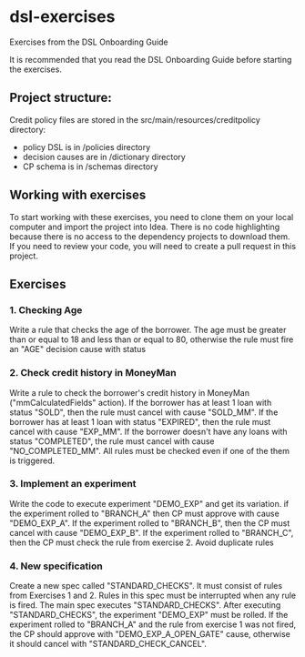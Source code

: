 # dsl-exercises
Exercises from the DSL Onboarding Guide

It is recommended that you read the DSL Onboarding Guide before starting the exercises.

## Project structure:
Credit policy files are stored in the src/main/resources/creditpolicy directory:
- policy DSL is in /policies directory
- decision causes are in /dictionary directory
- CP schema is in /schemas directory

## Working with exercises
To start working with these exercises, you need to clone them on your local computer and import the project into Idea. There is no code highlighting because there is no access to the dependency projects to download them.
If you need to review your code, you will need to create a pull request in this project.

## Exercises
### 1. Checking Age
Write a rule that checks the age of the borrower. The age must be greater than or equal to 18 and less than or equal to 80, otherwise the rule must fire an "AGE" decision cause with status

### 2. Check credit history in MoneyMan
Write a rule to check the borrower's credit history in MoneyMan ("mmCalculatedFields" action). If the borrower has at least 1 loan with status "SOLD", then the rule must cancel with cause "SOLD_MM". If the borrower has at least 1 loan with status "EXPIRED", then the rule must cancel with cause "EXP_MM". If the borrower doesn't have any loans with status "COMPLETED", the rule must cancel with cause "NO_COMPLETED_MM". All rules must be checked even if one of the them is triggered.

### 3. Implement an experiment
Write the code to execute experiment "DEMO_EXP" and get its variation. if the experiment rolled to "BRANCH_A" then CP must approve with cause "DEMO_EXP_A". If the experiment rolled to "BRANCH_B", then the CP must cancel with cause "DEMO_EXP_B". If the experiment rolled to "BRANCH_C", then the CP must check the rule from exercise 2. Avoid duplicate rules

### 4. New specification
Create a new spec called "STANDARD_CHECKS". It must consist of rules from Exercises 1 and 2. Rules in this spec must be interrupted when any rule is fired. The main spec executes "STANDARD_CHECKS". After executing "STANDARD_CHECKS", the experiment "DEMO_EXP" must be rolled. If the experiment rolled to "BRANCH_A" and the rule from exercise 1 was not fired, the CP should approve with "DEMO_EXP_A_OPEN_GATE" cause, otherwise it should cancel with "STANDARD_CHECK_CANCEL".